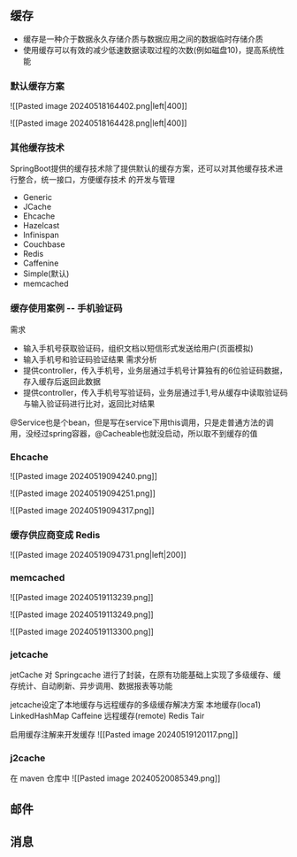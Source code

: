 ## 缓存
- 缓存是一种介于数据永久存储介质与数据应用之间的数据临时存储介质
- 使用缓存可以有效的减少低速数据读取过程的次数(例如磁盘10)，提高系统性能

### 默认缓存方案
![[Pasted image 20240518164402.png|left|400]]

![[Pasted image 20240518164428.png|left|400]]

### 其他缓存技术
SpringBoot提供的缓存技术除了提供默认的缓存方案，还可以对其他缓存技术进行整合，统一接口，方便缓存技术
的开发与管理
- Generic
- JCache
- Ehcache
- Hazelcast
- Infinispan
- Couchbase
- Redis
- Caffenine
- Simple(默认)
- memcached

### 缓存使用案例 -- 手机验证码

需求
- 输入手机号获取验证码，组织文档以短信形式发送给用户(页面模拟)
- 输入手机号和验证码验证结果
需求分析
- 提供controller，传入手机号，业务层通过手机号计算独有的6位验证码数据，存入缓存后返回此数据
- 提供controller，传入手机号写验证码，业务层通过手1,号从缓存中读取验证码与输入验证码进行比对，返回比对结果

@Service也是个bean，但是写在service下用this调用，只是走普通方法的调用，没经过spring容器，@Cacheable也就没启动，所以取不到缓存的值

### Ehcache
![[Pasted image 20240519094240.png]]

![[Pasted image 20240519094251.png]]

![[Pasted image 20240519094317.png]]

### 缓存供应商变成 Redis
![[Pasted image 20240519094731.png|left|200]]

### memcached
![[Pasted image 20240519113239.png]]

![[Pasted image 20240519113249.png]]

![[Pasted image 20240519113300.png]]

### jetcache
jetCache 对 Springcache 进行了封装，在原有功能基础上实现了多级缓存、缓存统计、自动刷新、异步调用、数据报表等功能


jetcache设定了本地缓存与远程缓存的多级缓存解决方案
	本地缓存(loca1)
		LinkedHashMap
		Caffeine
	远程缓存(remote)
		Redis
		Tair

启用缓存注解来开发缓存
![[Pasted image 20240519120117.png]]
### j2cache
在 maven 仓库中
![[Pasted image 20240520085349.png]]





## 邮件



## 消息


